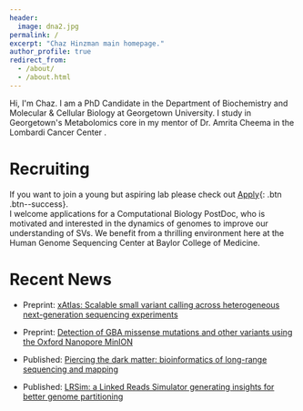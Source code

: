 ```yaml
---
header:
  image: dna2.jpg
permalink: /
excerpt: "Chaz Hinzman main homepage."
author_profile: true
redirect_from: 
  - /about/
  - /about.html
---
```


Hi, I'm Chaz. I am a PhD Candidate in the Department of Biochemistry and Molecular & Cellular Biology at Georgetown University. I study in Georgetown's Metabolomics core in my mentor of Dr. Amrita Cheema in the Lombardi Cancer Center .


# Recruiting
If you want to join a young but aspiring lab please check out [Apply](apply/){: .btn .btn--success}.   
I welcome applications for a Computational Biology PostDoc, who is motivated and interested in the dynamics of genomes to improve our understanding of SVs. We benefit from a thrilling environment here at the Human Genome Sequencing Center at Baylor College of Medicine.


# Recent News

+ Preprint:  [xAtlas: Scalable small variant calling across heterogeneous next-generation sequencing experiments](https://www.biorxiv.org/content/early/2018/04/05/295071)

+ Preprint:  [Detection of GBA missense mutations and other variants using the Oxford Nanopore MinION](https://www.biorxiv.org/content/early/2018/04/03/288068)

+ Published: [Piercing the dark matter: bioinformatics of long-range sequencing and mapping](https://www.nature.com/articles/s41576-018-0003-4?WT.feed_name=subjects_biological-sciences)

+ Published: [LRSim: a Linked Reads Simulator generating insights for better genome partitioning](http://www.sciencedirect.com/science/article/pii/S2001037017300855)

